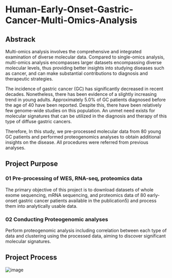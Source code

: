 # Human-Early-Onset-Gastric-Cancer-Multi-Omics-Analysis

## Abstrack
 Multi-omics analysis involves the comprehensive and integrated examination of diverse molecular data. Compared to single-omics analysis, multi-omics analysis encompasses larger datasets encompassing diverse molecular levels, thus providing better insights into studying diseases such as cancer, and can make substantial contributions to diagnosis and therapeutic strategies.
 
 The incidence of gastric cancer (GC) has significantly decreased in recent decades. Nonetheless, there has been evidence of a slightly increasing trend in young adults. Approximately 5.0% of GC patients diagnosed before the age of 40 have been reported. Despite this, there have been relatively few genome-wide studies on this population. An unmet need exists for molecular signatures that can be utilized in the diagnosis and therapy of this type of diffuse gastric cancers. 
 
 Therefore, In this study, we pre-processed molecular data from 80 young GC patients and performed proteogenomics analyses to obtain additional insights on the disease. All procedures were referred from previous analyses.

## Project Purpose
### 01 Pre-processing of WES, RNA-seq, proteomics data
  The primary objective of this project is to download datasets of whole exome sequencing, mRNA sequencing, and proteomics data of 80 early-onset gastric cancer patients available in the publication5) and process them into analytically usable data.

### 02 Conducting Proteogenomic analyses
  Perform proteogenomic analysis including correlation between each type of data and clustering using the processed data, aiming to discover significant molecular signatures.

## Project Process
![image](https://github.com/SeoheeK/Human-Early-Onset-Gastric-Cancer-Multi-Omics-Analysis-/assets/138592514/a76583a3-3abb-49bf-8bf6-090a7a20fba2)



